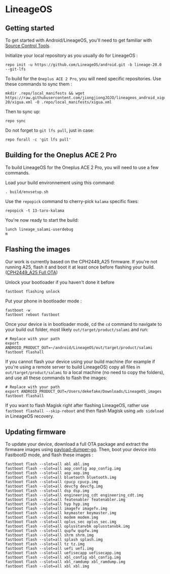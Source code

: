 LineageOS
===========

Getting started
---------------

To get started with Android/LineageOS, you'll need to get familiar with [Source Control Tools](https://source.android.com/setup/develop).

Initialize your local repository as you usually do for LineageOS :
```
repo init -u https://github.com/LineageOS/android.git -b lineage-20.0 --git-lfs
```
To build for the `Oneplus ACE 2 Pro`, you will need specific repositories. Use these commands to sync them :
```
mkdir .repo/local_manifests && wget https://raw.githubusercontent.com/jiongjiongJOJO/lineageos_android_xigua/lineage-20/xigua.xml -O .repo/local_manifests/xigua.xml
```
Then to sync up:
```
repo sync
```
Do not forget to `git lfs pull`, just in case:
```
repo forall -c 'git lfs pull'
```


Building for the Oneplus ACE 2 Pro
------------------
To build LineageOS for the Oneplus ACE 2 Pro, you will need to use a few commands.

Load your build environnement using this command:
```
. build/envsetup.sh
```
Use the `repopick` command to cherry-pick `kalama` specific fixes:
```
repopick -t 13-taro-kalama
```
You're now ready to start the build:
```
lunch lineage_salami-userdebug
m
```


Flashing the images
------------------
Our work is currently based on the CPH2449_A25 firmware. If you're not running A25, flash it and boot it at least once before flashing your build. ([CPH2449_A25 Full OTA](https://gauss-componentotacostmanual-eu.allawnofs.com/remove-28f8287dcc47dbfd64d1cfb31f877f75/component-ota/23/08/28/9d93d654eec1429684aec3692137c786.zip))

Unlock your bootloader if you haven't done it before
```
fastboot flashing unlock
```
Put your phone in bootloader mode :
```
fastboot -w
fastboot reboot fastboot
```
Once your device is in bootloader mode, cd the `cd` command to navigate to your build out folder, most likely `out/target/product/salami` and run:
```
# Replace with your path
export ANDROID_PRODUCT_OUT=~/android/LineageOS/out/target/product/salami
fastboot flashall
```
If you cannot flash your device using your build machine (for example if you're using a remote server to build LineageOS) copy all files in `out/target/product/salami` to a local machine (no need to copy the folders), and use all these commands to flash the images:
```
# Replace with your path
export ANDROID_PRODUCT_OUT=/Users/dekefake/Downloads/LineageOS_images
fastboot flashall
```
If you want to flash Magisk right after flashing LineageOS, rather use `fastboot flashall --skip-reboot` and then flash Magisk using `adb sideload` in LineageOS recovery.


Updating firmware
---------------
To update your device, download a full OTA package and extract the firmware images using [payload-dumper-go](https://github.com/ssut/payload-dumper-go). Then, boot your device into FastbootD mode, and flash these images :
```
fastboot flash --slot=all abl abl.img
fastboot flash --slot=all aop_config aop_config.img
fastboot flash --slot=all aop aop.img
fastboot flash --slot=all bluetooth bluetooth.img
fastboot flash --slot=all cpucp cpucp.img
fastboot flash --slot=all devcfg devcfg.img
fastboot flash --slot=all dsp dsp.img
fastboot flash --slot=all engineering_cdt engineering_cdt.img
fastboot flash --slot=all featenabler featenabler.img
fastboot flash --slot=all hyp hyp.img
fastboot flash --slot=all imagefv imagefv.img
fastboot flash --slot=all keymaster keymaster.img
fastboot flash --slot=all modem modem.img
fastboot flash --slot=all oplus_sec oplus_sec.img
fastboot flash --slot=all oplusstanvbk oplusstanvbk.img
fastboot flash --slot=all qupfw qupfw.img
fastboot flash --slot=all shrm shrm.img
fastboot flash --slot=all splash splash.img
fastboot flash --slot=all tz tz.img
fastboot flash --slot=all uefi uefi.img
fastboot flash --slot=all uefisecapp uefisecapp.img
fastboot flash --slot=all xbl_config xbl_config.img
fastboot flash --slot=all xbl_ramdump xbl_ramdump.img
fastboot flash --slot=all xbl xbl.img
```
